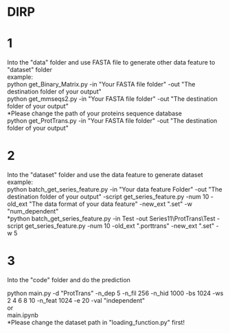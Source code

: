 # DIRP

# 1  
Into the "data" folder and use FASTA file to generate other data feature to "dataset" folder  
example:  
        python get_Binary_Matrix.py -in "Your FASTA file folder" -out "The destination folder of your output"  
        python get_mmseqs2.py -in "Your FASTA file folder" -out "The destination folder of your output"  
        *Please change the path of your proteins sequence database  
        python get_ProtTrans.py -in "Your FASTA file folder" -out "The destination folder of your output"  

# 2  
Into the "dataset" folder and use the data feature to generate dataset  
example:  
        python batch_get_series_feature.py -in "Your data feature Folder" -out "The destination folder of your output" -script get_series_feature.py -num 10 -old_ext "The data format of your data feature" -new_ext ".set" -w "num_dependent"  
        *python batch_get_series_feature.py -in Test -out Series11\ProtTrans\Test -script get_series_feature.py -num 10 -old_ext ".porttrans" -new_ext ".set" -w 5  

# 3  
Into the "code" folder and do the prediction  

python main.py -d "ProtTrans" -n_dep 5 -n_fil 256 -n_hid 1000 -bs 1024 -ws 2 4 6 8 10 -n_feat 1024 -e 20 -val "independent"  
or  
main.ipynb  
*Please change the dataset path in "loading_function.py" first!  


